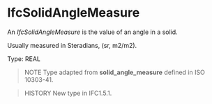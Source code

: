 # IfcSolidAngleMeasure

An _IfcSolidAngleMeasure_ is the value of an angle in a solid.<!-- end of definition -->

Usually measured in Steradians, (sr, m2/m2).

Type: REAL

> NOTE  Type adapted from **solid_angle_measure** defined in ISO 10303-41.

> HISTORY  New type in IFC1.5.1.
